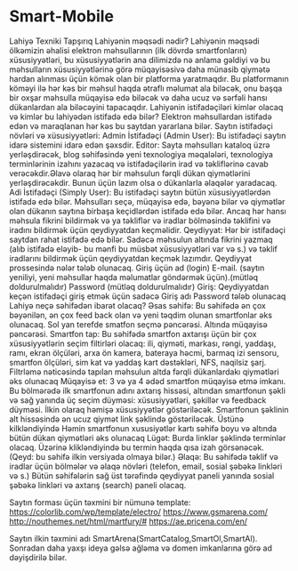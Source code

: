 # Smart-Mobile

Lahiyə Texniki Tapşırıq
Lahiyənin məqsədi nədir?
Lahiyənin məqsədi ölkəmizin əhalisi elektron məhsullarının (ilk dövrdə smartfonların) xüsusiyyətləri, bu xüsusiyyətlərin ana dilimizdə nə anlama gəldiyi və bu məhsulların xüsusiyyətlərinə görə müqayisəsivə  daha münasib qiymətə hardan alınması üçün kömək olan bir platforma yaratmaqdır. Bu platformanın köməyi ilə hər kəs  bir məhsul haqda ətraflı məlumat ala biləcək, onu başqa bir oxşar məhsulla müqayisə edə biləcək və daha ucuz və sərfəli hansı dükanlardan ala biləcəyini tapacaqdır.
Lahiyənin istifadəçiləri kimlər olacaq və kimlər bu lahiyədən istifadə edə bilər?
Elektron məhsullardan istifadə edən və maraqlanan hər kəs  bu saytdan yararlana bilər.
Saytın istifadəçi növləri və xüsusiyyətləri:
Admin İstifadəçi (Admin User):
Bu istifadəçi saytın idarə sistemini idarə edən şəxsdir. 
Editor:
Sayta məhsulları kataloq üzrə yerləşdirəcək, blog səhifəsində yeni texnologiya məqalələri, texnologiya terminlərinin izahını yazacaq və istifadəçilərin irad və təkliflərinə cavab verəcəkdir.Əlavə olaraq hər bir məhsulun fərqli dükan qiymətlərini yerləşdirəcəkdir. Bunun üçün lazım olsa o dükanlarla əlaqələr yaradacaq.
Adi İstifadəçi (Simply User):
Bu istifadəçi saytın bütün xüsusiyyətlərdən istifadə edə bilər. Məhsulları seçə, müqayisə edə, bəyənə bilər və qiymətlər olan dükanın saytına birbaşa keçidlərdən istifadə edə bilər. Ancaq hər hansı məhsula fikrini bildirmək və ya təkliflər və iradlar bölməsində təklifini və iradını bildirmək üçün qeydiyyatdan keçməlidir. 
Qeydiyyat:
Hər bir istifadəçi saytdan rahat istifadə edə bilər. Sadəcə məhsulun altında fikrini yazmaq (alıb istifadə eləyib- bu mənfi bu müsbət xüsusiyyətləri var və s.) və təklif iradlarını bildirmək üçün qeydiyyatdan keçmək lazımdır.
Qeydiyyat prossesində nələr tələb olunacaq.
Giriş üçün ad (login)
E-mail. (saytın yeniliyi, yeni məhsullar haqda məlumatlar göndərmək üçün).(mütləq doldurulmalıdır)
Password (mütləq doldurulmalıdır)
Giriş:
Qeydiyyatdan keçən istifadəçi giriş etmək üçün sadəcə 
Giriş adı 
Password tələb olunacaq
Lahiyə neçə səhifədən ibarət olacaq?
 Əsas səhifə:
Bu səhifədə ən çox bəyənilən, ən çox feed back olan və yeni təqdim olunan smartfonlar əks olunacaq. Sol yan terefde smatfon seçmə pəncərəsi. Altında müqayisə pəncərəsi. 
Smartfon tap:
Bu səhifədə smartfon axtarışı üçün bir çox xüsusiyyətlərin seçim filtirləri olacaq: ili, qiyməti, markası, rəngi, yaddaşı, ramı, ekran ölçüləri, arxa ön kamera, bateraya həcmi, barmaq izi sensoru, smartfon ölçüləri, sim kat və yaddaş kart dəstəkləri, NFS, naqilsiz şarj.
Filtrləmə nəticəsində tapılan məhsulun altda fərqli dükanlardakı qiymətləri əks olunacaq
Müqayisə et:
3 və ya 4 ədəd smartfon müqayisə etmə imkanı. Bu bölmərədə ilk smartfonun adını axtarış hissəsi, altından smartfonun şəkli və sağ yanında üç seçim düyməsi: xüsusiyyətləri, şəkillər və feedback düyməsi. İlkin olaraq həmişə xüsusiyyətlər göstəriləcək.
Smartfonun şəklinin alt hissəsində ən ucuz qiymət link şəklində göstəriləcək. Üstünə kilkləndiyində Həmin smartfonun xususiyətlər kartı səhifə boyu və altında bütün dükan qiymətləri əks olunacaq 
Lügət:
Burda linklər şəklində terminlər olacaq. Üzərinə klikləndiyində bu termin haqda qısa izah görsənəcək. (Qeyd: bu səhifə ilkin versiyada olmaya bilər.)
Əlaqə:
Bu səhifədə təklif və iradlar üçün bölmələr və əlaqə növləri (telefon, email, sosial şəbəkə linkləri və s.)
Bütün səhifələrin sağ üst tərəfində qeydiyyat paneli yanında sosial şəbəkə linkləri və axtarış (search) paneli olacaq.
 
Saytın forması üçün təxmini bir nümunə template:
https://colorlib.com/wp/template/electro/
https://www.gsmarena.com/
http://nouthemes.net/html/martfury/#
https://ae.pricena.com/en/

Saytın ilkin təxmini adı SmartArena(SmartCatalog,SmartOl,SmartAl). Sonradan daha yaxşı ideya gəlsə ağləma və domen imkanlarına görə ad dəyişdirilə bilər.

	











